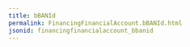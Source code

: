 ```yaml
---
title: bBANId
permalink: FinancingFinancialAccount.bBANId.html
jsonid: financingfinancialaccount_bbanid
---
```

